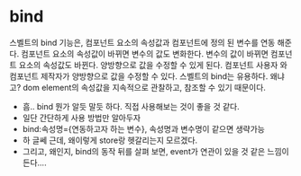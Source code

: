 # bind
스벨트의 bind 기능은, 컴포넌트 요소의 속성값과 컴포넌트에 정의 된 변수를 연동 해준다. 컴포넌트 요소의 속성값이 바뀌면 변수의 값도 변화한다. 변수의 값이 바뀌면 컴포넌트 요소의 속성값도 바뀐다. 양방향으로 값을 수정할 수 있게 된다.
컴포넌트 사용자 와 컴포넌트 제작자가 양방향으로 값을 수정할 수 있다.
스벨트의 bind는 유용하다. 왜냐고? dom element의 속성값을 지속적으로 관찰하고, 참조할 수 있기 때문이다. 


- 흠.. bind 뭔가 알듯 말듯 하다. 직접 사용해보는 것이 좋을 것 같다.
- 일단 간단하게 사용 방법만 알아두자
- bind:속성명={연동하고자 하는 변수}, 속성명과 변수명이 같으면 생략가능
- 하 글쎄 근데, 왜이렇게 store랑 헷갈리는지 모르겠다.
- 그리고, 왜인지, bind의 동작 뒤를 살펴 보면, event가 연관이 있을 것 같은 느낌이든다....